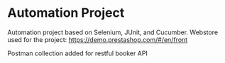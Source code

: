 # Automation Project 

Automation project based on Selenium, JUnit, and Cucumber. 
Webstore used for the project: https://demo.prestashop.com/#/en/front


Postman collection added for restful booker API 

